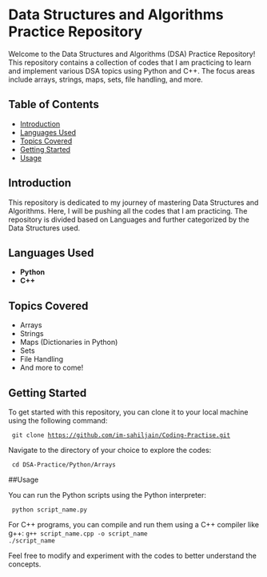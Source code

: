 # Data Structures and Algorithms Practice Repository

Welcome to the Data Structures and Algorithms (DSA) Practice Repository! This repository contains a collection of codes that I am practicing to learn and implement various DSA topics using Python and C++. The focus areas include arrays, strings, maps, sets, file handling, and more.

## Table of Contents

- [Introduction](#introduction)
- [Languages Used](#languages-used)
- [Topics Covered](#topics-covered)
- [Getting Started](#getting-started)
- [Usage](#usage)

## Introduction

This repository is dedicated to my journey of mastering Data Structures and Algorithms. Here, I will be pushing all the codes that I am practicing. The repository is divided based on Languages and further categorized by the Data Structures used.

## Languages Used

- **Python**
- **C++**

## Topics Covered

- Arrays
- Strings
- Maps (Dictionaries in Python)
- Sets
- File Handling
- And more to come!

## Getting Started

To get started with this repository, you can clone it to your local machine using the following command:

<code> git clone https://github.com/im-sahiljain/Coding-Practise.git </code>

Navigate to the directory of your choice to explore the codes:

<code> cd DSA-Practice/Python/Arrays</code>

##Usage

You can run the Python scripts using the Python interpreter:

<code> python script_name.py </code>

For C++ programs, you can compile and run them using a C++ compiler like g++:
<code>g++ script_name.cpp -o script_name
./script_name</code>

Feel free to modify and experiment with the codes to better understand the concepts.
